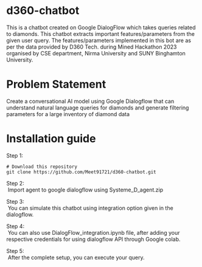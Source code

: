 # d360-chatbot

This is a chatbot created on Google DialogFlow which takes queries related to diamonds. This chatbot extracts important features/parameters from the given user query.
The features/parameters implemented in this bot are as per the data provided by D360 Tech. during Mined Hackathon 2023 organised by CSE department, Nirma University and SUNY Binghamton University.

# Problem Statement <br>
Create a conversational AI model using Google Dialogflow that can understand natural language queries for diamonds and generate filtering parameters for a large
inventory of diamond data <br> 
# Installation guide


Step 1:

    # Download this repository
    git clone https://github.com/Meet91721/d360-chatbot.git

Step 2:  
&nbsp;Import agent to google dialogflow using Systeme_D_agent.zip  

Step 3:  
&nbsp;You can simulate this chatbot using integration option given in the dialogflow.  

Step 4:  
&nbsp;You can also use DialogFlow_integration.ipynb file, after adding your respective credentials for using dialogflow API through Google colab.

Step 5:  
&nbsp;After the complete setup, you can execute your query.
